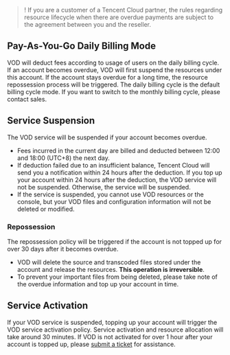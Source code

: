 >! If you are a customer of a Tencent Cloud partner, the rules regarding resource lifecycle when there are overdue payments are subject to the agreement between you and the reseller.

<span id="p1"></span>
## Pay-As-You-Go Daily Billing Mode 

VOD will deduct fees according to usage of users on the daily billing cycle. If an account becomes overdue, VOD will first suspend the resources under this account. If the account stays overdue for a long time, the resource repossession process will be triggered. The daily billing cycle is the default billing cycle mode. If you want to switch to the monthly billing cycle, please contact sales.

## Service Suspension

The VOD service will be suspended if your account becomes overdue.

- Fees incurred in the current day are billed and deducted between 12:00 and 18:00 (UTC+8) the next day.
- If deduction failed due to an insufficient balance, Tencent Cloud will send you a notification within 24 hours after the deduction. If you top up your account within 24 hours after the deduction, the VOD service will not be suspended. Otherwise, the service will be suspended.
- If the service is suspended, you cannot use VOD resources or the console, but your VOD files and configuration information will not be deleted or modified.

### Repossession

The repossession policy will be triggered if the account is not topped up for over 30 days after it becomes overdue.

- VOD will delete the source and transcoded files stored under the account and release the resources. **This operation is irreversible**.
- To prevent your important files from being deleted, please take note of the overdue information and top up your account in time.

## Service Activation

If your VOD service is suspended, topping up your account will trigger the VOD service activation policy. Service activation and resource allocation will take around 30 minutes. If VOD is not activated for over 1 hour after your account is topped up, please [submit a ticket](https://console.cloud.tencent.com/workorder/category) for assistance.

